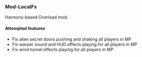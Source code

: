 ### Mod-LocalFx

Harmony-based Overload mod.

#### Attempted features

* Fix alien secret doors pushing and shaking all players in MP
* Fix warper sound and HUD effects playing for all players in MP
* Fix wind tunnel effects playing for all players in MP
